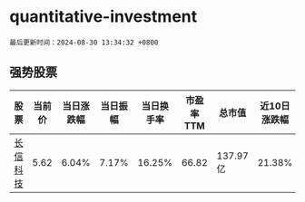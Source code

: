 # quantitative-investment

`最后更新时间：2024-08-30 13:34:32 +0800`

## 强势股票

|股票|当前价|当日涨跌幅|当日振幅|当日换手率|市盈率TTM|总市值|近10日涨跌幅|
|----|----|----|----|----|----|----|----|
|[长信科技](https://xueqiu.com/S/SZ300088)|5.62|6.04%|7.17%|16.25%|66.82|137.97亿|21.38%|
